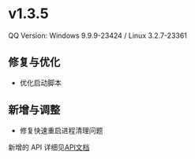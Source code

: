 # v1.3.5

QQ Version: Windows 9.9.9-23424 / Linux 3.2.7-23361

## 修复与优化
* 优化启动脚本

## 新增与调整
* 修复快速重启进程清理问题

新增的 API 详细见[API文档](https://napneko.github.io/zh-CN/develop/extends_api)
